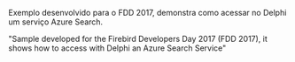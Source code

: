 Exemplo desenvolvido para o FDD 2017, demonstra como acessar no Delphi um serviço Azure Search.

"Sample developed for the Firebird Developers Day 2017 (FDD 2017), it shows how to access with Delphi an Azure Search Service"
